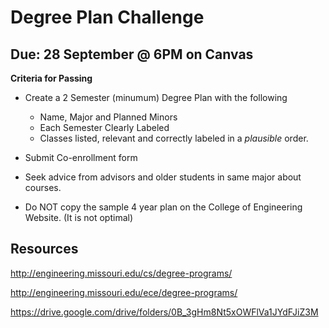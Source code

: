 # Degree Plan Challenge
## **Due:** 28 September @ 6PM on Canvas

**Criteria for Passing**

- Create a 2 Semester (minumum) Degree Plan with the following
    - Name, Major and Planned Minors
    - Each Semester Clearly Labeled
    - Classes listed, relevant and correctly labeled in a *plausible* order.

- Submit Co-enrollment form

- Seek advice from advisors and older students in same major about courses.

- Do NOT copy the sample 4 year plan on the College of Engineering Website. (It is not optimal)

## Resources

http://engineering.missouri.edu/cs/degree-programs/

http://engineering.missouri.edu/ece/degree-programs/

https://drive.google.com/drive/folders/0B_3gHm8Nt5xOWFlVa1JYdFJiZ3M